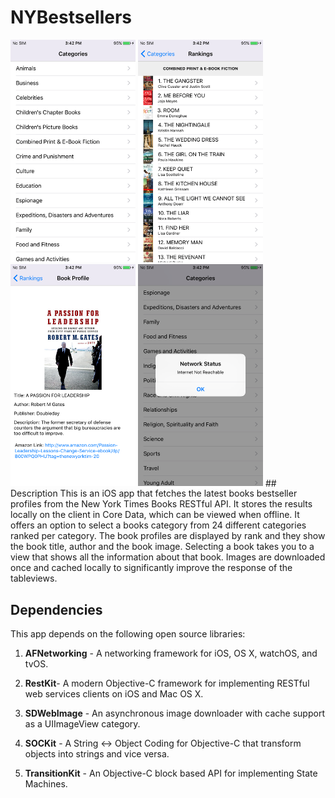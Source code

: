 # NYBestsellers
<img src="https://github.com/elefantel/NYBestsellers/blob/develop/Screenshots/categories.png" alt="Categories" style="width: 200px;"/>
<img src="https://github.com/elefantel/NYBestsellers/blob/develop/Screenshots/rankings.png" alt="Rankings" style="width: 200px;"/>
<img src="https://github.com/elefantel/NYBestsellers/blob/develop/Screenshots/book-profile.png" alt="Book Profile" style="width: 200px;"/>
<img src="https://github.com/elefantel/NYBestsellers/blob/develop/Screenshots/reachability.png" alt="Reachability" style="width: 200px;"/>
## Description
This is an iOS app that fetches the latest books bestseller profiles from the New York Times Books RESTful API. It stores the results locally on the client in Core Data, which can be viewed when offline. It offers an option to select a books category from 24 different categories ranked per category. The book profiles are displayed by rank and they show the book title, author and the book image. Selecting a book takes you to a view that shows all the information about that book. Images are downloaded once and cached locally to significantly improve the response of the tableviews.

## Dependencies
This app depends on the following open source libraries:

1. **AFNetworking** - A networking framework for iOS, OS X, watchOS, and tvOS.

2. **RestKit**- A modern Objective-C framework for implementing RESTful web services clients on iOS and Mac OS X.

3. **SDWebImage** - An asynchronous image downloader with cache support as a UIImageView category.

4. **SOCKit** - A String <-> Object Coding for Objective-C that transform objects into strings and vice versa.

5. **TransitionKit** - An Objective-C block based API for implementing State Machines.

